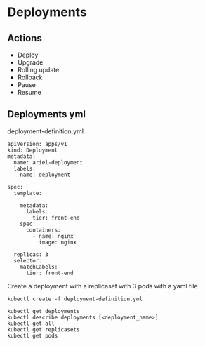 # Deployments

## Actions
- Deploy
- Upgrade
- Rolling update
- Rollback
- Pause
- Resume

## Deployments yml

deployment-definition.yml
```
apiVersion: apps/v1
kind: Deployment
metadata:
  name: ariel-deployment
  labels:
    name: deployment

spec:
  template:

    metadata:
      labels:
        tier: front-end
    spec:
      containers:
        - name: nginx
          image: nginx

  replicas: 3
  selector:
    matchLabels:
      tier: front-end
```

Create a deployment with a replicaset with 3 pods with a yaml file
```
kubectl create -f deployment-definition.yml

kubectl get deployments
kubectl describe deployments [<deployment_name>]
kubectl get all
kubectl get replicasets
kubectl get pods
```
